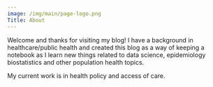 ```yaml
---
image: /img/main/page-logo.png
Title: About
---
```



Welcome and thanks for visiting my blog! I have a background in healthcare/public health and created this blog as a way of keeping a notebook as I learn new things related to data science, epidemiology biostatistics and other population health topics. 

My current work is in health policy and access of care.